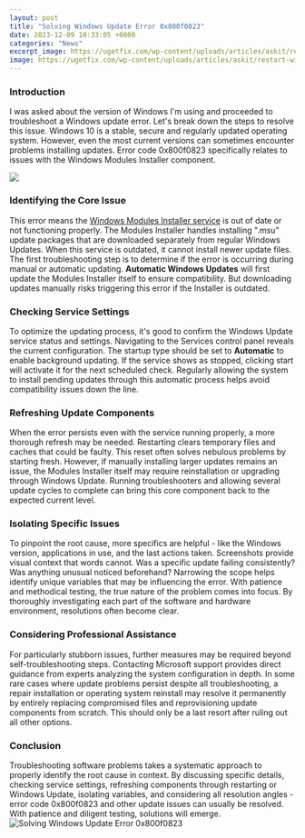 ```yaml
---
layout: post
title: "Solving Windows Update Error 0x800f0823"
date: 2023-12-09 10:33:05 +0000
categories: "News"
excerpt_image: https://ugetfix.com/wp-content/uploads/articles/askit/restart-windows-services-43_en.jpg
image: https://ugetfix.com/wp-content/uploads/articles/askit/restart-windows-services-43_en.jpg
---
```


### Introduction
I was asked about the version of Windows I'm using and proceeded to troubleshoot a Windows update error. Let's break down the steps to resolve this issue.
Windows 10 is a stable, secure and regularly updated operating system. However, even the most current versions can sometimes encounter problems installing updates. Error code 0x800f0823 specifically relates to issues with the Windows Modules Installer component. 

![](https://ugetfix.com/wp-content/uploads/articles/askit/how-to-fix-windows-update-error-0x800f0823_en.jpg)
### Identifying the Core Issue
This error means the [Windows Modules Installer service](https://store.fi.io.vn/chihuahuas-christmas-lover-dog-303-chihuahua-dog) is out of date or not functioning properly. The Modules Installer handles installing ".msu" update packages that are downloaded separately from regular Windows Updates. When this service is outdated, it cannot install newer update files.
The first troubleshooting step is to determine if the error is occurring during manual or automatic updating. **Automatic Windows Updates** will first update the Modules Installer itself to ensure compatibility. But downloading updates manually risks triggering this error if the Installer is outdated. 
### Checking Service Settings
To optimize the updating process, it's good to confirm the Windows Update service status and settings. Navigating to the Services control panel reveals the current configuration. The startup type should be set to **Automatic** to enable background updating. 
If the service shows as stopped, clicking start will activate it for the next scheduled check. Regularly allowing the system to install pending updates through this automatic process helps avoid compatibility issues down the line.
### Refreshing Update Components
When the error persists even with the service running properly, a more thorough refresh may be needed. Restarting clears temporary files and caches that could be faulty. This reset often solves nebulous problems by starting fresh.
However, if manually installing larger updates remains an issue, the Modules Installer itself may require reinstallation or upgrading through Windows Update. Running troubleshooters and allowing several update cycles to complete can bring this core component back to the expected current level.
### Isolating Specific Issues 
To pinpoint the root cause, more specifics are helpful - like the Windows version, applications in use, and the last actions taken. Screenshots provide visual context that words cannot. Was a specific update failing consistently? Was anything unusual noticed beforehand? Narrowing the scope helps identify unique variables that may be influencing the error.
With patience and methodical testing, the true nature of the problem comes into focus. By thoroughly investigating each part of the software and hardware environment, resolutions often become clear.
### Considering Professional Assistance
For particularly stubborn issues, further measures may be required beyond self-troubleshooting steps. Contacting Microsoft support provides direct guidance from experts analyzing the system configuration in depth. 
In some rare cases where update problems persist despite all troubleshooting, a repair installation or operating system reinstall may resolve it permanently by entirely replacing compromised files and reprovisioning update components from scratch. This should only be a last resort after ruling out all other options.
### Conclusion
Troubleshooting software problems takes a systematic approach to properly identify the root cause in context. By discussing specific details, checking service settings, refreshing components through restarting or Windows Update, isolating variables, and considering all resolution angles - error code 0x800f0823 and other update issues can usually be resolved. With patience and diligent testing, solutions will emerge.
![Solving Windows Update Error 0x800f0823](https://ugetfix.com/wp-content/uploads/articles/askit/restart-windows-services-43_en.jpg)